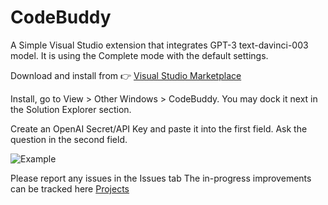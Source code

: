 # CodeBuddy

A Simple Visual Studio extension that integrates GPT-3 text-davinci-003 model. It is using the Complete mode with the default settings.

Download and install from 👉 [Visual Studio Marketplace](https://marketplace.visualstudio.com/items?itemName=CodeWithJulian.CodeBuddyExtension)

Install, go to View > Other Windows > CodeBuddy. You may dock it next in the Solution Explorer section.

Create an OpenAI Secret/API Key and paste it into the first field. Ask the question in the second field.

![Example](https://user-images.githubusercontent.com/39761148/227711861-0b6f0bb2-7d94-4949-a538-4cc2d27cacf0.png)

Please report any issues in the Issues tab
The in-progress improvements can be tracked here [Projects](https://github.com/codewithiulian/CodeBuddyExtension/projects?query=is%3Aopen)
